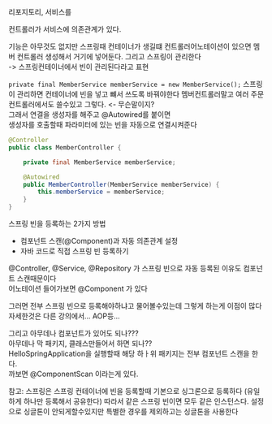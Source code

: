 리포지토리, 서비스를

컨트롤러가 서비스에 의존관계가 있다.

기능은 아무것도 없지만 스프링때 컨테이너가 생길떄 컨트롤러어노테이션이 있으면 멤버 컨트롤러 생성해서
거기에 넣어둔다. 그리고 스프링이 관리한다   
-> 스프링컨테이너에서 빈이 관리된다라고 표현   


`private final MemberService memberService = new MemberService();`
스프링이 관리하면 컨테이너에 빈을 넣고 뺴서 쓰도록 바꿔야한다
멤버컨트롤러말고 여러 주문컨트롤러에서도 쓸수있고 그렇다. <- 무슨말이지?   
그래서 연결을 생성자를 해주고 @Autowired를 붙이면   
생성자를 호출할때 파라미터에 있는 빈을 자동으로 연결시켜준다   

```java
@Controller
public class MemberController {

    private final MemberService memberService;

    @Autowired
    public MemberController(MemberService memberService) {
        this.memberService = memberService;
    }
}
```

스프링 빈을 등록하는 2가지 방법
- 컴포넌트 스캔(@Component)과 자동 의존관계 설정
- 자바 코드로 직접 스프링 빈 등록하기

@Controller, @Service, @Repository 가 스프링 빈으로 자동 등록된 이유도 컴포넌트 스캔때문이다   
어노테이션 들어가보면 @Component 가 있다   

그러면 전부 스프링 빈으로 등록해야하냐고 물어볼수있는데 그렇게 하는게 이점이 많다   
자세한것은 다른 강의에서... AOP등...   

그리고 아무데나 컴포넌트가 있어도 되나???   
아무데나 막 패키지, 클래스만들어서 하면 되나??   
HelloSpringApplication을 실행할때 해당 하ㅏ위 패키지는 전부 컴포넌트 스캔을 한다.    
까보면 @ComponentScan 이라는게 있다.   

참고: 스프링은 스프링 컨테이너에 빈을 등록할때 기본으로 싱그론으로 등록하다 (유일하게 하나만 등록해서 공유한다)
따라서 같은 스프링 빈이면 모두 같은 인스턴스다. 설정으로 싱글톤이 안되게할수있지만 특별한 경우를 제외하고는 싱글톤을 사용한다   
